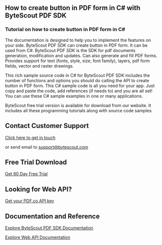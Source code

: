 ## How to create button in PDF form in C# with ByteScout PDF SDK

### Tutorial on how to create button in PDF form in C#

The documentation is designed to help you to implement the features on your side. ByteScout PDF SDK can create button in PDF form. It can be used from C#. ByteScout PDF SDK is the SDK for pdf documents generation, modification and updates. Can also generate and fill PDF forms. Provides support for text (fonts, style, size, font family), layers, pdf form fields, vector and raster drawings.

This rich sample source code in C# for ByteScout PDF SDK includes the number of functions and options you should do calling the API to create button in PDF form. This C# sample code is all you need for your app. Just copy and paste the code, add references (if needs to) and you are all set! You can use these C# sample examples in one or many applications.

ByteScout free trial version is available for download from our website. It includes all these programming tutorials along with source code samples.

## Contact Customer Support

[Click here to get in touch](https://bytescout.zendesk.com/hc/en-us/requests/new?subject=ByteScout%20PDF%20SDK%20Question)

or send email to [support@bytescout.com](mailto:support@bytescout.com?subject=ByteScout%20PDF%20SDK%20Question) 

## Free Trial Download

[Get 60 Day Free Trial](https://bytescout.com/download/web-installer?utm_source=github-readme)

## Looking for Web API? 

[Get your PDF.co API key](https://pdf.co/documentation/api?utm_source=github-readme)

## Documentation and Reference

[Explore ByteScout PDF SDK Documentation](https://bytescout.com/documentation/index.html?utm_source=github-readme)

[Explore Web API Documentation](https://pdf.co/documentation/api?utm_source=github-readme)